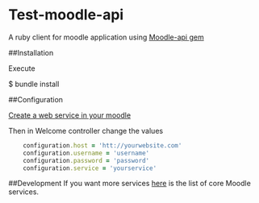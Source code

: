 # Test-moodle-api

A ruby client for moodle application using [Moodle-api gem](https://github.com/getsmarter/moodle-api)

##Installation

Execute

  $ bundle install

##Configuration

[Create a web service in your moodle](https://docs.moodle.org/30/en/Using_web_services)

Then in Welcome controller change the values 

```ruby
    configuration.host = 'htt://yourwebsite.com'
    configuration.username = 'username'
    configuration.password = 'password'
    configuration.service = 'yourservice'
```

##Development
If you want more services [here](https://docs.moodle.org/dev/Web_service_API_functions) is the list of core Moodle services.

